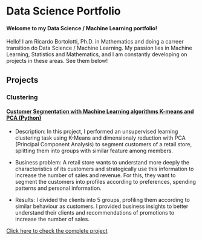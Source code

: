 # Data Science Portfolio

#### Welcome to my Data Science / Machine Learning portfolio!

Hello! I am Ricardo Bortolotti, Ph.D. in Mathematics and doing a carreer transition do Data Science / Machine Learning. My passion lies in Machine Learning, Statistics and Mathematics, and I am constantly developing on projects in these areas. See them below!

## Projects

### Clustering

#### [Customer Segmentation with Machine Learning algorithms K-means and PCA (Python)](https://github.com/Ricardo-Bortolotti/Customer-segmentation/tree/main)

- Description: In this project, I performed an unsupervised learning clustering task using K-Means and dimensionaly reduction with PCA (Principal Component Analysis) to segment customers of a retail store, splitting them into groups with similar feature among members.

- Business problem: A retail store wants to understand more deeply the characteristics of its customers and strategically use this information to increase the number of sales and revenue. For this, they want to segment the customers into profiles according to preferences, spending patterns and personal information.

- Results: I divided the clients into 5 groups, profiling them according to similar behaviour as customers. I provided business insights to better understand their clients and recommendations of promotions to increase the number of sales.

[Click here to check the complete project](https://github.com/Ricardo-Bortolotti/Customer-segmentation/tree/main)
